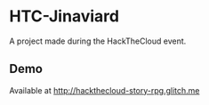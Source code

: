 # HTC-Jinaviard
A project made during the HackTheCloud event.

## Demo
Available at http://hackthecloud-story-rpg.glitch.me

